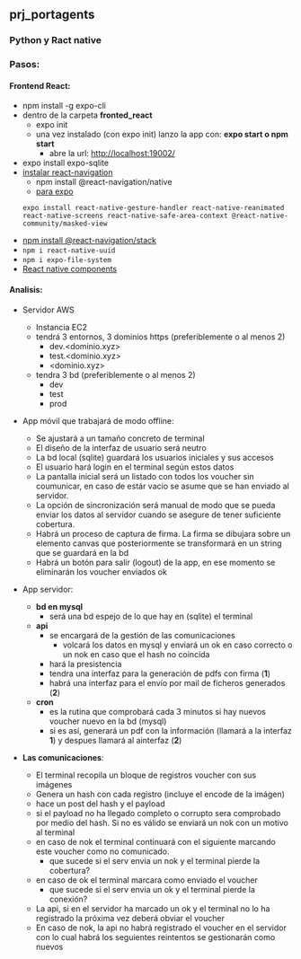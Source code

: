 ## prj_portagents
### Python y Ract native

### Pasos:

#### Frontend React:
- npm install -g expo-cli
- dentro de la carpeta **fronted_react**
    - expo init <nombre proyecto>
    - una vez instalado (con expo init) lanzo la app con: **expo start o npm start**
        - abre la url: [http://localhost:19002/](http://localhost:19002/)
- expo install expo-sqlite
- [instalar react-navigation](https://reactnavigation.org/docs/getting-started#installation)
    - npm install @react-navigation/native
    - [para expo](https://reactnavigation.org/docs/getting-started#installing-dependencies-into-an-expo-managed-project)
    ```
    expo install react-native-gesture-handler react-native-reanimated react-native-screens react-native-safe-area-context @react-native-community/masked-view
    ```
- [npm install @react-navigation/stack](https://reactnavigation.org/docs/hello-react-navigation)
- `npm i react-native-uuid`
- `npm i expo-file-system`
- [React native components](https://reactnativeelements.com/docs/overview)

#### Analisis:
- Servidor AWS
    - Instancia EC2
    - tendrá 3 entornos, 3 dominios https (preferiblemente o al menos 2)
        - dev.<dominio.xyz>
        - test.<dominio.xyz>
        - <dominio.xyz>
    - tendra 3 bd (preferiblemente o al menos 2)
        - dev
        - test
        - prod
- App móvil que trabajará de modo offline:
    - Se ajustará a un tamaño concreto de terminal
    - El diseño de la interfaz de usuario será neutro
    - La bd local (sqlite) guardará los usuarios iniciales y sus accesos
    - El usuario hará login en el terminal según estos datos
    - La pantalla inicial será un listado con todos los voucher sin coumunicar, en caso de estár vacio se asume que se han enviado al servidor.
    - La opción de sincronización será manual de modo que se pueda enviar los datos al servidor cuando se asegure de tener suficiente cobertura.
    - Habrá un proceso de captura de firma.  La firma se dibujara sobre un elemento canvas que posteriormente se transformará en un string que se guardará en la bd
    - Habrá un botón para salir (logout) de la app, en ese momento se eliminarán los voucher enviados ok
- App servidor:
    - **bd en mysql**
        - será una bd espejo de lo que hay en (sqlite) el terminal
    - **api**
        - se encargará de la gestión de las comunicaciones
            - volcará los datos en mysql y enviará un ok en caso correcto o un nok en caso que el hash no coincida
        - hará la presistencia
        - tendra una interfaz para la generación de pdfs con firma (**1**)
        - habrá una interfaz para el envío por mail de ficheros generados (**2**)
    - **cron**
        - es la rutina que comprobará cada 3 minutos si hay nuevos voucher nuevo en la bd (mysql)
        - si es así, generará un pdf con la información (llamará a la interfaz **1**) y despues llamará al ainterfaz (**2**)

- **Las comunicaciones**: 
    - El terminal recopila un bloque de registros voucher con sus imágenes
    - Genera un hash con cada registro (incluye el encode de la imágen)
    - hace un post del hash y el payload
    - si el payload no ha llegado completo o corrupto sera comprobado por medio del hash. Si no es válido se enviará un nok con un motivo al terminal
    - en caso de nok el terminal continuará con el siguiente marcando este voucher como no comunicado.
        - que sucede si el serv envia un nok y el terminal pierde la cobertura?
    - en caso de ok el terminal marcara como enviado el voucher
        - que sucede si el serv envia un ok y el terminal pierde la conexión?
    - La api, si en el servidor ha marcado un ok y el terminal no lo ha registrado la próxima vez deberá obviar el voucher
    - En caso de nok, la api no habrá registrado el voucher en el servidor con lo cual habrá los seguientes reintentos se gestionarán como nuevos  

